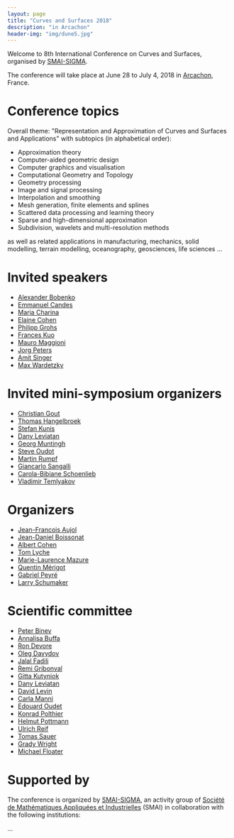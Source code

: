 ```yaml
---
layout: page
title: "Curves and Surfaces 2018"
description: "in Arcachon"
header-img: "img/dune5.jpg"
---
```


Welcome to 8th International Conference on Curves and Surfaces, organised by [SMAI-SIGMA](http://smai.emath.fr/spip.php?article406).

The conference will take place at June 28 to July 4, 2018 in [Arcachon](https://en.wikipedia.org/wiki/Arcachon), France.


Conference topics
===========================

Overall theme: "Representation and Approximation of Curves and Surfaces and Applications"
with subtopics (in alphabetical order):

- Approximation theory
- Computer-aided geometric design
- Computer graphics and visualisation
- Computational Geometry and Topology
- Geometry processing
- Image and signal processing
- Interpolation and smoothing
- Mesh generation, finite elements and splines
- Scattered data processing and learning theory
- Sparse and high-dimensional approximation
- Subdivision, wavelets and multi-resolution methods

as well as related applications in manufacturing, mechanics, solid modelling, terrain modelling, oceanography, geosciences, life sciences ...


Invited speakers
===========================

- [Alexander Bobenko](http://page.math.tu-berlin.de/~bobenko/)
- [Emmanuel Candes](http://statweb.stanford.edu/~candes/)
- [Maria Charina](http://homepage.univie.ac.at/maria.charina/)
- [Elaine Cohen](https://www.cs.utah.edu/~cohen/)
- [Philipp Grohs](http://mat.univie.ac.at/~grohs/)
- [Frances Kuo](http://web.maths.unsw.edu.au/~fkuo/)
- [Mauro Maggioni](http://www.math.jhu.edu/~mauro/)
- [Jorg Peters](https://www.cise.ufl.edu/~jorg/)
- [Amit Singer](https://web.math.princeton.edu/~amits/)
- [Max Wardetzky](http://num.math.uni-goettingen.de/~wardetzky/)


Invited mini-symposium organizers
===========================

- [Christian Gout](http://lmi.insa-rouen.fr/membres/9-membres/professeurs/15-gout-christian.html)
- [Thomas Hangelbroek](http://www.math.hawaii.edu/~hangelbr/)
- [Stefan Kunis](http://www.analysis.uni-osnabrueck.de/kunis/)
- [Dany Leviatan](http://www.math.tau.ac.il/~leviatan/)
- [Georg Muntingh](https://sites.google.com/site/georgmuntingh/)
- [Steve Oudot](http://geometrica.saclay.inria.fr/team/Steve.Oudot/)
- [Martin Rumpf](http://www.hcm.uni-bonn.de/de/people/profile/martin-rumpf/)
- [Giancarlo Sangalli](http://www-dimat.unipv.it/sangalli/)
- [Carola-Bibiane Schoenlieb](http://www.damtp.cam.ac.uk/user/cbs31/Home.html)
- [Vladimir Temlyakov](http://imi.cas.sc.edu/people/vladimir-temlyakov/)


Organizers
===========================

- [Jean-Francois Aujol](https://www.math.u-bordeaux.fr/~jaujol/)
- [Jean-Daniel Boissonat](https://www-sop.inria.fr/members/Jean-Daniel.Boissonnat/)
- [Albert Cohen](https://www.ljll.math.upmc.fr/cohen/)
- [Tom Lyche](http://www.mn.uio.no/math/english/people/aca/tom/)
- [Marie-Laurence Mazure](http://ljk.imag.fr/membres/Marie-Laurence.Mazure/)
- [Quentin Mérigot](http://quentin.mrgt.fr/)
- [Gabriel Peyré](http://www.gpeyre.com/)
- [Larry Schumaker](http://www.math.vanderbilt.edu/~schumake/)


Scientific committee
===========================

- [Peter Binev](http://people.math.sc.edu/binev/)
- [Annalisa Buffa](http://www.imati.cnr.it/joomla/index.php/people?layout=edit&id=130)
- [Ron Devore](http://www.math.tamu.edu/~rdevore/)
- [Oleg Davydov](http://www.staff.uni-giessen.de/~gc1266/)
- [Jalal Fadili](https://fadili.users.greyc.fr/)
- [Remi Gribonval](https://people.irisa.fr/Remi.Gribonval/)
- [Gitta Kutyniok](http://www.tu-berlin.de/?108957)
- [Dany Leviatan](http://www.math.tau.ac.il/~leviatan/)
- [David Levin](http://pages.uoregon.edu/dlevin/)
- [Carla Manni](http://www.mat.uniroma2.it/~manni/)
- [Edouard Oudet](http://www-ljk.imag.fr/membres/Edouard.Oudet/)
- [Konrad Polthier](http://www.polthier.info/)
- [Helmut Pottmann](http://www.dmg.tuwien.ac.at/pottmann/)
- [Ulrich Reif](http://www.mathematik.tu-darmstadt.de/~reif/)
- [Tomas Sauer](http://www.fim.uni-passau.de/digitale-bildverarbeitung/)
- [Grady Wright](http://math.boisestate.edu/~wright/)
- [Michael Floater](http://www.mn.uio.no/math/english/people/aca/michaelf/index.html)


Supported by
===========================

The conference is organized by [SMAI-SIGMA](http://smai.emath.fr/spip.php?article406), an activity group of [Société de Mathématiques Appliquées et Industrielles](http://smai.emath.fr/) (SMAI) in collaboration with the following institutions:

...

